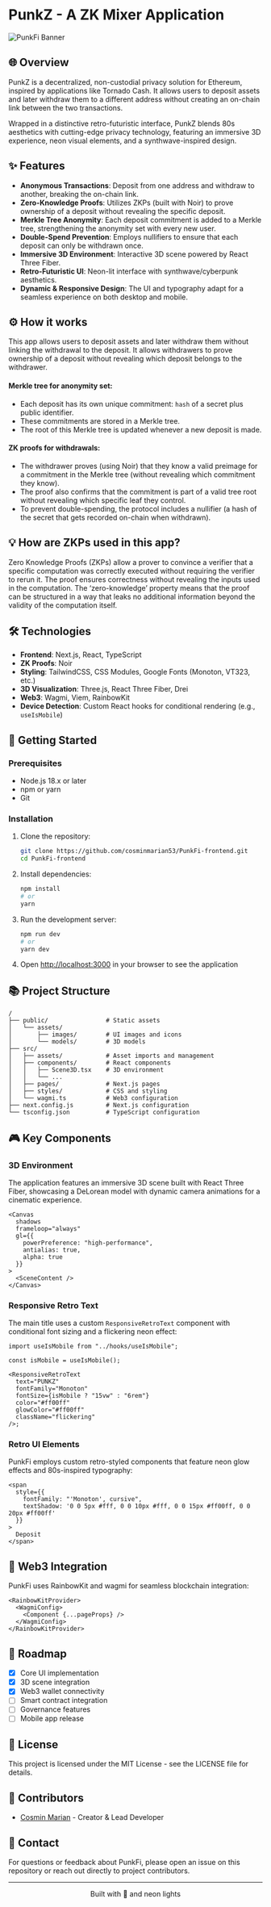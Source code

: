 # PunkZ - A ZK Mixer Application

![PunkFi Banner](https://github.com/cosminmarian53/PunkFi-frontend/blob/main/public/assets/images/logo.png?raw=true)

## 🌐 Overview

PunkZ is a decentralized, non-custodial privacy solution for Ethereum, inspired by applications like Tornado Cash. It allows users to deposit assets and later withdraw them to a different address without creating an on-chain link between the two transactions.

Wrapped in a distinctive retro-futuristic interface, PunkZ blends 80s aesthetics with cutting-edge privacy technology, featuring an immersive 3D experience, neon visual elements, and a synthwave-inspired design.

## ✨ Features

- **Anonymous Transactions**: Deposit from one address and withdraw to another, breaking the on-chain link.
- **Zero-Knowledge Proofs**: Utilizes ZKPs (built with Noir) to prove ownership of a deposit without revealing the specific deposit.
- **Merkle Tree Anonymity**: Each deposit commitment is added to a Merkle tree, strengthening the anonymity set with every new user.
- **Double-Spend Prevention**: Employs nullifiers to ensure that each deposit can only be withdrawn once.
- **Immersive 3D Environment**: Interactive 3D scene powered by React Three Fiber.
- **Retro-Futuristic UI**: Neon-lit interface with synthwave/cyberpunk aesthetics.
- **Dynamic & Responsive Design**: The UI and typography adapt for a seamless experience on both desktop and mobile.

## ⚙️ How it works

This app allows users to deposit assets and later withdraw them without linking the withdrawal to the deposit. It allows withdrawers to prove ownership of a deposit without revealing which deposit belongs to the withdrawer.

#### Merkle tree for anonymity set:
- Each deposit has its own unique commitment: `hash` of a secret plus public identifier.
- These commitments are stored in a Merkle tree.
- The root of this Merkle tree is updated whenever a new deposit is made.

#### ZK proofs for withdrawals:
- The withdrawer proves (using Noir) that they know a valid preimage for a commitment in the Merkle tree (without revealing which commitment they know).
- The proof also confirms that the commitment is part of a valid tree root without revealing which specific leaf they control.
- To prevent double-spending, the protocol includes a nullifier (a hash of the secret that gets recorded on-chain when withdrawn).

## 💡 How are ZKPs used in this app?
Zero Knowledge Proofs (ZKPs) allow a prover to convince a verifier that a specific computation was correctly executed without requiring the verifier to rerun it. The proof ensures correctness without revealing the inputs used in the computation. The ‘zero-knowledge’ property means that the proof can be structured in a way that leaks no additional information beyond the validity of the computation itself.

## 🛠️ Technologies

- **Frontend**: Next.js, React, TypeScript
- **ZK Proofs**: Noir
- **Styling**: TailwindCSS, CSS Modules, Google Fonts (Monoton, VT323, etc.)
- **3D Visualization**: Three.js, React Three Fiber, Drei
- **Web3**: Wagmi, Viem, RainbowKit
- **Device Detection**: Custom React hooks for conditional rendering (e.g., `useIsMobile`)

## 🚀 Getting Started

### Prerequisites

- Node.js 18.x or later
- npm or yarn
- Git

### Installation

1. Clone the repository:
   ```bash
   git clone https://github.com/cosminmarian53/PunkFi-frontend.git
   cd PunkFi-frontend
   ```

2. Install dependencies:
   ```bash
   npm install
   # or
   yarn
   ```

3. Run the development server:
   ```bash
   npm run dev
   # or
   yarn dev
   ```

4. Open [http://localhost:3000](http://localhost:3000) in your browser to see the application

## 📚 Project Structure

```
/
├── public/                # Static assets
│   └── assets/
│       ├── images/        # UI images and icons
│       └── models/        # 3D models
├── src/
│   ├── assets/            # Asset imports and management
│   ├── components/        # React components
│   │   ├── Scene3D.tsx    # 3D environment
│   │   └── ...           
│   ├── pages/             # Next.js pages
│   ├── styles/            # CSS and styling
│   └── wagmi.ts           # Web3 configuration
├── next.config.js         # Next.js configuration
└── tsconfig.json          # TypeScript configuration
```

## 🎮 Key Components

### 3D Environment

The application features an immersive 3D scene built with React Three Fiber, showcasing a DeLorean model with dynamic camera animations for a cinematic experience.

```tsx
<Canvas
  shadows
  frameloop="always"
  gl={{
    powerPreference: "high-performance",
    antialias: true,
    alpha: true
  }}
>
  <SceneContent />
</Canvas>
```

### Responsive Retro Text

The main title uses a custom `ResponsiveRetroText` component with conditional font sizing and a flickering neon effect:

```tsx
import useIsMobile from "../hooks/useIsMobile";

const isMobile = useIsMobile();

<ResponsiveRetroText
  text="PUNKZ"
  fontFamily="Monoton"
  fontSize={isMobile ? "15vw" : "6rem"}
  color="#ff00ff"
  glowColor="#ff00ff"
  className="flickering"
/>;
```

### Retro UI Elements

PunkFi employs custom retro-styled components that feature neon glow effects and 80s-inspired typography:

```tsx
<span 
  style={{
    fontFamily: "'Monoton', cursive",
    textShadow: '0 0 5px #fff, 0 0 10px #fff, 0 0 15px #ff00ff, 0 0 20px #ff00ff'
  }}
>
  Deposit
</span>
```

## 🔌 Web3 Integration

PunkFi uses RainbowKit and wagmi for seamless blockchain integration:

```tsx
<RainbowKitProvider>
  <WagmiConfig>
    <Component {...pageProps} />
  </WagmiConfig>
</RainbowKitProvider>
```

## 🌙 Roadmap

- [x] Core UI implementation
- [x] 3D scene integration
- [x] Web3 wallet connectivity
- [ ] Smart contract integration
- [ ] Governance features
- [ ] Mobile app release

## 📄 License

This project is licensed under the MIT License - see the LICENSE file for details.

## 👥 Contributors

- [Cosmin Marian](https://github.com/cosminmarian53) - Creator & Lead Developer

## 💬 Contact

For questions or feedback about PunkFi, please open an issue on this repository or reach out directly to project contributors.

---

<p align="center">
  Built with 💜 and neon lights
</p>
